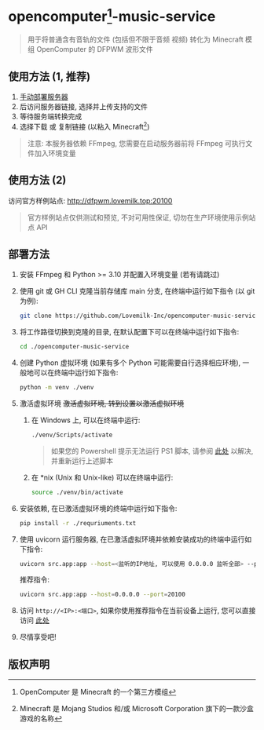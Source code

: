 # opencomputer[^oc]-music-service
> 用于将普通含有音轨的文件 (包括但不限于音频 视频) 转化为 Minecraft 模组 OpenComputer 的 DFPWM 波形文件

## 使用方法 (1, 推荐)
1. [手动部署服务器](#部署方法)
2. 后访问服务器链接, 选择并上传支持的文件
3. 等待服务端转换完成
4. 选择下载 或 复制链接 (以粘入 Minecraft[^mc])
> 注意: 本服务器依赖 FFmpeg, 您需要在启动服务器前将 FFmpeg 可执行文件加入环境变量

## 使用方法 (2)
访问官方样例站点: <http://dfpwm.lovemilk.top:20100>
> 官方样例站点仅供测试和预览, 不对可用性保证, 切勿在生产环境使用示例站点 API

## 部署方法
1. 安装 FFmpeg 和 Python >= 3.10 并配置入环境变量 (若有请跳过)
2. 使用 git 或 GH CLI 克隆当前存储库 main 分支, 在终端中运行如下指令 (以 git 为例):
   ```sh
   git clone https://github.com/Lovemilk-Inc/opencomputer-music-service.git
   ```
3. 将工作路径切换到克隆的目录, 在默认配置下可以在终端中运行如下指令:
   ```sh
   cd ./opencomputer-music-service
   ```
4. 创建 Python 虚拟环境 (如果有多个 Python 可能需要自行选择相应环境), 一般地可以在终端中运行如下指令: <br>
   ```sh
   python -m venv ./venv
   ```
5. 激活虚拟环境 ~~激活虚拟环境, 转到设置以激活虚拟环境~~
   1. 在 Windows 上, 可以在终端中运行:
      ```sh
      ./venv/Scripts/activate
      ```
      > 如果您的 Powershell 提示无法运行 PS1 脚本, 请参阅 [此处](https://learn.microsoft.com/zh-cn/powershell/module/microsoft.powershell.core/about/about_scripts?view=powershell-7.4#how-to-run-a-script)
      以解决, 并重新运行上述脚本
   2. 在 *nix (Unix 和 Unix-like) 可以在终端中运行: 
      ```sh
      source ./venv/bin/activate
      ```
   
6. 安装依赖, 在已激活虚拟环境的终端中运行如下指令:
   ```sh
   pip install -r ./requriuments.txt
   ```
7. 使用 uvicorn 运行服务器, 在已激活虚拟环境并依赖安装成功的终端中运行如下指令:
   ```sh
   uvicorn src.app:app --host=<监听的IP地址, 可以使用 0.0.0.0 监听全部> --port=<服务端口号>
   ```
   推荐指令: 
    ```sh
    uvicorn src.app:app --host=0.0.0.0 --port=20100
    ```
8. 访问 `http://<IP>:<端口>`, 如果你使用推荐指令在当前设备上运行, 您可以直接访问 [此处](http://127.0.0.1:20100)
9. 尽情享受吧!

## 版权声明
[^mc]: Minecraft 是 Mojang Studios 和/或 Microsoft Corporation 旗下的一款沙盒游戏的名称
[^oc]: OpenComputer 是 Minecraft[^mc] 的一个第三方模组
